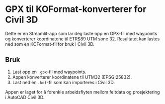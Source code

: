 # GPX til KOFormat-konverterer for Civil 3D

Dette er en Streamlit-app som lar deg laste opp en GPX-fil med waypoints og konverterer koordinatene til ETRS89 UTM sone 32. Resultatet kan lastes ned som en KOFormat-fil for bruk i Civil 3D.

## Bruk
1. Last opp en `.gpx`-fil med waypoints.
2. Appen konverterer koordinatene til UTM32 (EPSG:25832).
3. Last ned en `.kof`-fil som kan importeres i Civil 3D.

Appen er laget for å forenkle arbeidsflyten mellom feltdata og prosjektering i AutoCAD Civil 3D.
